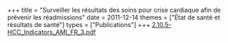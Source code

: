 +++
title = "Surveiller les résultats des soins pour crise cardiaque afin de prévenir les réadmissions"
date = 2011-12-14
themes = ["État de santé et résultats de santé"]
types = ["Publications"]
+++
[2.10.5-HCC\_Indicators\_AMI\_FR\_3.pdf](/files/2.10.5-HCC_Indicators_AMI_FR_3.pdf)
